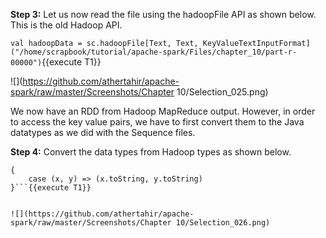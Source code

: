 
**Step 3:** Let us now read the file using the hadoopFile API as shown below. This is the old Hadoop API.

`val hadoopData = sc.hadoopFile[Text, Text, KeyValueTextInputFormat]("/home/scrapbook/tutorial/apache-spark/Files/chapter_10/part-r-00000")`{{execute T1}} 

![](https://github.com/athertahir/apache-spark/raw/master/Screenshots/Chapter 10/Selection_025.png)

We now have an RDD from Hadoop MapReduce output. However, in order to access the key value pairs, we have to first convert them to the Java datatypes as we did with the Sequence files.

**Step 4:** Convert the data types from Hadoop types as shown below.

```val hadoopRDD = hadoopData.map
{
	case (x, y) => (x.toString, y.toString)
}```{{execute T1}}

 
![](https://github.com/athertahir/apache-spark/raw/master/Screenshots/Chapter 10/Selection_026.png) 






